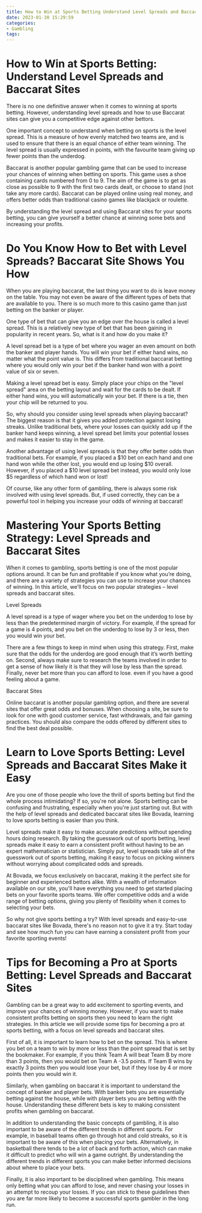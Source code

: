 ```yaml
---
title: How to Win at Sports Betting Understand Level Spreads and Baccarat Sites 
date: 2023-01-30 15:29:59
categories:
- Gambling
tags:
---
```



#  How to Win at Sports Betting: Understand Level Spreads and Baccarat Sites 

There is no one definitive answer when it comes to winning at sports betting. However, understanding level spreads and how to use Baccarat sites can give you a competitive edge against other bettors.

One important concept to understand when betting on sports is the level spread. This is a measure of how evenly matched two teams are, and is used to ensure that there is an equal chance of either team winning. The level spread is usually expressed in points, with the favourite team giving up fewer points than the underdog.

Baccarat is another popular gambling game that can be used to increase your chances of winning when betting on sports. This game uses a shoe containing cards numbered from 0 to 9. The aim of the game is to get as close as possible to 9 with the first two cards dealt, or choose to stand (not take any more cards). Baccarat can be played online using real money, and offers better odds than traditional casino games like blackjack or roulette.

By understanding the level spread and using Baccarat sites for your sports betting, you can give yourself a better chance at winning some bets and increasing your profits.

#  Do You Know How to Bet with Level Spreads? Baccarat Site Shows You How 

When you are playing baccarat, the last thing you want to do is leave money on the table. You may not even be aware of the different types of bets that are available to you. There is so much more to this casino game than just betting on the banker or player. 

One type of bet that can give you an edge over the house is called a level spread. This is a relatively new type of bet that has been gaining in popularity in recent years. So, what is it and how do you make it?

A level spread bet is a type of bet where you wager an even amount on both the banker and player hands. You will win your bet if either hand wins, no matter what the point value is. This differs from traditional baccarat betting where you would only win your bet if the banker hand won with a point value of six or seven. 

Making a level spread bet is easy. Simply place your chips on the "level spread" area on the betting layout and wait for the cards to be dealt. If either hand wins, you will automatically win your bet. If there is a tie, then your chip will be returned to you. 

So, why should you consider using level spreads when playing baccarat? The biggest reason is that it gives you added protection against losing streaks. Unlike traditional bets, where your losses can quickly add up if the banker hand keeps winning, a level spread bet limits your potential losses and makes it easier to stay in the game. 

Another advantage of using level spreads is that they offer better odds than traditional bets. For example, if you placed a $10 bet on each hand and one hand won while the other lost, you would end up losing $10 overall. However, if you placed a $10 level spread bet instead, you would only lose $5 regardless of which hand won or lost! 

Of course, like any other form of gambling, there is always some risk involved with using level spreads. But, if used correctly, they can be a powerful tool in helping you increase your odds of winning at baccarat!

#  Mastering Your Sports Betting Strategy: Level Spreads and Baccarat Sites 

When it comes to gambling, sports betting is one of the most popular options around. It can be fun and profitable if you know what you’re doing, and there are a variety of strategies you can use to increase your chances of winning. In this article, we’ll focus on two popular strategies – level spreads and baccarat sites.

Level Spreads

A level spread is a type of wager where you bet on the underdog to lose by less than the predetermined margin of victory. For example, if the spread for a game is 4 points, and you bet on the underdog to lose by 3 or less, then you would win your bet.

There are a few things to keep in mind when using this strategy. First, make sure that the odds for the underdog are good enough that it’s worth betting on. Second, always make sure to research the teams involved in order to get a sense of how likely it is that they will lose by less than the spread. Finally, never bet more than you can afford to lose. even if you have a good feeling about a game.

Baccarat Sites

Online baccarat is another popular gambling option, and there are several sites that offer great odds and bonuses. When choosing a site, be sure to look for one with good customer service, fast withdrawals, and fair gaming practices. You should also compare the odds offered by different sites to find the best deal possible.

#  Learn to Love Sports Betting: Level Spreads and Baccarat Sites Make it Easy 
Are you one of those people who love the thrill of sports betting but find the whole process intimidating? If so, you're not alone. Sports betting can be confusing and frustrating, especially when you're just starting out. But with the help of level spreads and dedicated baccarat sites like Bovada, learning to love sports betting is easier than you think.

Level spreads make it easy to make accurate predictions without spending hours doing research. By taking the guesswork out of sports betting, level spreads make it easy to earn a consistent profit without having to be an expert mathematician or statistician. Simply put, level spreads take all of the guesswork out of sports betting, making it easy to focus on picking winners without worrying about complicated odds and spreads.

At Bovada, we focus exclusively on baccarat, making it the perfect site for beginner and experienced bettors alike. With a wealth of information available on our site, you'll have everything you need to get started placing bets on your favorite sports teams. We offer competitive odds and a wide range of betting options, giving you plenty of flexibility when it comes to selecting your bets.

So why not give sports betting a try? With level spreads and easy-to-use baccarat sites like Bovada, there's no reason not to give it a try. Start today and see how much fun you can have earning a consistent profit from your favorite sporting events!

#  Tips for Becoming a Pro at Sports Betting: Level Spreads and Baccarat Sites

Gambling can be a great way to add excitement to sporting events, and improve your chances of winning money. However, if you want to make consistent profits betting on sports then you need to learn the right strategies. In this article we will provide some tips for becoming a pro at sports betting, with a focus on level spreads and baccarat sites.

First of all, it is important to learn how to bet on the spread. This is where you bet on a team to win by more or less than the point spread that is set by the bookmaker. For example, if you think Team A will beat Team B by more than 3 points, then you would bet on Team A -3.5 points. If Team B wins by exactly 3 points then you would lose your bet, but if they lose by 4 or more points then you would win it.

Similarly, when gambling on baccarat it is important to understand the concept of banker and player bets. With banker bets you are essentially betting against the house, while with player bets you are betting with the house. Understanding these different bets is key to making consistent profits when gambling on baccarat.

In addition to understanding the basic concepts of gambling, it is also important to be aware of the different trends in different sports. For example, in baseball teams often go through hot and cold streaks, so it is important to be aware of this when placing your bets. Alternatively, in basketball there tends to be a lot of back and forth action, which can make it difficult to predict who will win a game outright. By understanding the different trends in different sports you can make better informed decisions about where to place your bets.

Finally, it is also important to be disciplined when gambling. This means only betting what you can afford to lose, and never chasing your losses in an attempt to recoup your losses. If you can stick to these guidelines then you are far more likely to become a successful sports gambler in the long run.
